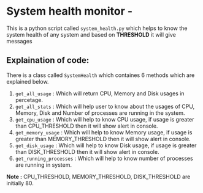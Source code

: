 # System health monitor - 
This is a python script called `system_health.py` which helps to know the system health of any system and based on **THRESHOLD** it will give messages

## Explaination of code:
There is a class called `SystemHealth` which containes 6 methods which are explained below.
1. `get_all_usage` : Which will return CPU, Memory and Disk usages in percetage.
2. `get_all_stats` : Which will help user to know about the usages of CPU, Memory, Disk and Number of processes are running in the system.
3. `get_cpu_usage` : Which will help to know CPU usage, if usage is greater than CPU_THRESHOLD then it will show alert in console.
4. `get_memory_usage` : Which will help to know Memory usage, if usage is greater than MEMORY_THRESHOLD then it will show alert in console.
5. `get_disk_usage` : Which will help to know Disk usage, if usage is greater than DISK_THRESHOLD then it will show alert in console.
6. `get_running_processes` : Which will help to know number of processes are running in system.

**Note :** CPU_THRESHOLD, MEMORY_THRESHOLD, DISK_THRESHOLD are initially 80.

